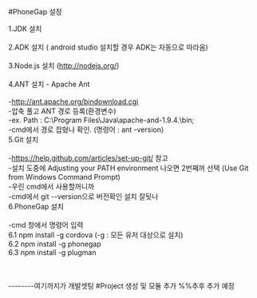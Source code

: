 #PhoneGap 설정

1.JDK 설치<br><br>
2.ADK 설치 ( android studio 설치할 경우 ADK는 자동으로 따라옴)<br><br>
3.Node.js 설치 (http://nodejs.org/)<br><br>
4.ANT 설치 - Apache Ant<br><br>
 -http://ant.apache.org/bindownload.cgi<br>
 -압축 풀고 ANT 경로 등록(환경변수)<br>
 -ex. Path : C:\Program Files\Java\apache-and-1.9.4.\bin;<br>
 -cmd에서 경로 잡혔나 확인. (명령어 : ant -version)<br>
5.Git 설치<br><br>
 -https://help.github.com/articles/set-up-git/ 참고<br>
 -설치 도중에 Adjusting your PATH environment 나오면 2번째꺼 선택 (Use Git from Windows Command Prompt)<br>
 -우린 cmd에서 사용할꺼니까<br>
 -cmd에서 git --version으로 버전확인 설치 잘됫나<br>
6.PhoneGap 설치<br><br>
-cmd 창에서 명령어 입력<br>
6.1 npm install -g cordova (-g : 모든 유저 대상으로 설치)<br>
6.2 npm install -g phonegap<br>
6.3 npm install -g plugman<br>

<br><br>--------여기까지가 개발셋팅
#Project 생성 및 모듈 추가
%%추후 추가 예정
